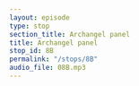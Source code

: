 ```yaml
---
layout: episode
type: stop
section_title: Archangel panel
title: Archangel panel
stop_id: 8B
permalink: "/stops/8B"
audio_file: 08B.mp3
---
```


